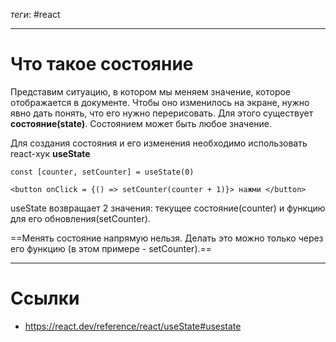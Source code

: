 *теги*: #react 
___
# Что такое состояние

Представим ситуацию, в котором мы меняем значение, которое отображается в документе. Чтобы оно изменилось на экране, нужно явно дать понять, что его нужно перерисовать. Для этого существует **состояние(state)**. Состоянием может быть любое значение. 

Для создания состояния и его изменения необходимо использовать react-хук **useState**

```JSX
const [counter, setCounter] = useState(0)

<button onClick = {() => setCounter(counter + 1)}> нажми </button>
```

useState возвращает 2 значения: текущее состояние(counter) и функцию для его обновления(setCounter). 

==Менять состояние напрямую нельзя. Делать это можно только через его функцию (в этом примере - setCounter).==




___
# Ссылки

- https://react.dev/reference/react/useState#usestate